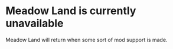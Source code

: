 # Meadow Land is currently unavailable
Meadow Land will return when some sort of mod support is made.

<!--
# Meadow Land
Modding hub for the Desktop Meadow, delivered to you by the ResourceHub project

## UPDATE

Sam said he HOPES to do pack support (no promises)

## [View Packs](rp/index/INDEX.md)

## What can I add to Meadow Land?
"Resource Packs" for now, AKA modifying the "FormContent" folder.
No decompiling and making actual mods for now please!

## Records!

GameLover153 was the first person to make a pack! 
-->
